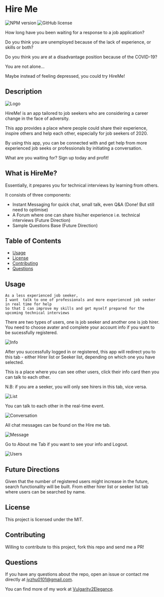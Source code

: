 # Hire Me

![NPM version](https://img.shields.io/badge/npm-6.14.4-green)
![GitHub license](https://img.shields.io/badge/License-MIT-blue.svg)

How long have you been waiting for a response to a job application?

Do you think you are unemployed because of the lack of experience, or skills or both?

Do you think you are at a disadvantage position because of the COVID-19?

You are not alone...

Maybe instead of feeling depressed, you could try HireMe!

## Description

![Logo](./client/src/components/Logo/Logo.png)

HireMe! is an app tailored to job seekers who are considering a career change in the face of adversity.

This app provides a place where people could share their experience, inspire others and help each other, especially for job seekers of 2020.

By using this app, you can be connected with and get help from more experienced job seeks or professionals by initiating a conversation.

What are you waiting for? Sign up today and profit!

## What is HireMe?

Essentially, it prepares you for technical interviews by learning from others.

It consists of three components:

- Instant Messaging for quick chat, small talk, even Q&A (Done! But still need to optimise)
- A Forum where one can share his/her experience i.e. technical interviews (Future Direction)
- Sample Questions Base (Future Direction)

## Table of Contents

- [Usage](#Usage)
- [License](#License)
- [Contributing](#Contributing)
- [Questions](#Questions)

## Usage

```
As a less experienced job seeker,
I want  talk to one of professionals and more experienced job seeker in real time for help
So that I can improve my skills and get myself prepared for the upcoming technical interviews
```

There are two types of users, one is job seeker and another one is job hirer. You need to choose avater and complete your account info if you want to be sucessfully registered.

![Info](./assets/Info.png)

After you successfully logged in or registered, this app will redirect you to this tab - either Hirer list or Seeker list, depending on which one you have selected.

This is a place where you can see other users, click their info card then you can talk to each other.

N.B: if you are a seeker, you will only see hirers in this tab, vice versa.

![List](./assets/List.png)

You can talk to each other in the real-time event.

![Conversation](./assets/Conversation.gif)

All chat messages can be found on the Hire me tab.

![Message](./assets/Message.png)

Go to About me Tab if you want to see your info and Logout.

![Users](./assets/Users.png)

## Future Directions

Given that the number of registered users might increase in the future, search functionality will be built. From either hirer list or seeker list tab where users can be searched by name.

## License

This project is licensed under the MIT.

## Contributing

Willing to contribute to this project, fork this repo and send me a PR!

## Questions

If you have any questions about the repo, open an issue or contact me directly at jyzhu0101@gmail.com.

You can find more of my work at [Vulgarity2Elegance](https://github.com/Vulgarity2Elegance).
